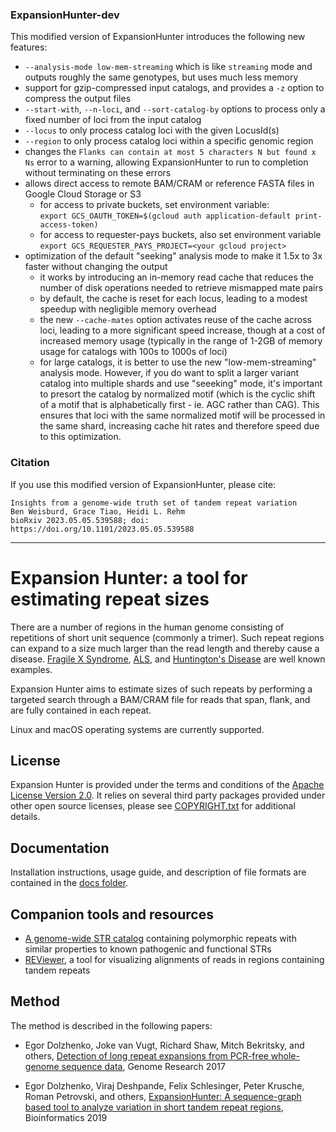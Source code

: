 ### ExpansionHunter-dev

This modified version of ExpansionHunter introduces the following new features:

- `--analysis-mode low-mem-streaming` which is like `streaming` mode and outputs roughly the same genotypes, but uses much less memory 
- support for gzip-compressed input catalogs, and provides a `-z` option to compress the output files
- `--start-with`, `--n-loci`, and `--sort-catalog-by` options to process only a fixed number of loci from the input catalog
- `--locus` to only process catalog loci with the given LocusId(s) 
- `--region` to only process catalog loci within a specific genomic region
- changes the `Flanks can contain at most 5 characters N but found x Ns` error to a warning, allowing ExpansionHunter to run to completion without terminating on these errors
- allows direct access to remote BAM/CRAM or reference FASTA files in Google Cloud Storage or S3
  - for access to private buckets, set environment variable:  
    `export GCS_OAUTH_TOKEN=$(gcloud auth application-default print-access-token)`
  - for access to requester-pays buckets, also set environment variable  
    `export GCS_REQUESTER_PAYS_PROJECT=<your gcloud project>`
- optimization of the default "seeking" analysis mode to make it 1.5x to 3x faster without changing the output
  - it works by introducing an in-memory read cache that reduces the number of disk operations needed to retrieve mismapped mate pairs
  - by default, the cache is reset for each locus, leading to a modest speedup with negligible memory overhead
  - the new `--cache-mates` option activates reuse of the cache across loci, leading to a more significant speed increase, though at a cost of increased memory usage (typically in the range of 1-2GB of memory usage for catalogs with 100s to 1000s of loci)
  - for large catalogs, it is better to use the new "low-mem-streaming" analysis mode. However, if you do want to split a larger variant catalog into multiple shards and use "seeeking" mode, it's important to presort the catalog by normalized motif (which is the cyclic shift of a motif that is alphabetically first - ie. AGC rather than CAG). This ensures that loci with the same normalized motif will be processed in the same shard, increasing cache hit rates and therefore speed due to this optimization.


### Citation
If you use this modified version of ExpansionHunter, please cite:
```
Insights from a genome-wide truth set of tandem repeat variation
Ben Weisburd, Grace Tiao, Heidi L. Rehm
bioRxiv 2023.05.05.539588; doi: https://doi.org/10.1101/2023.05.05.539588
```

---


# Expansion Hunter: a tool for estimating repeat sizes

There are a number of regions in the human genome consisting of repetitions of
short unit sequence (commonly a trimer). Such repeat regions can expand to a
size much larger than the read length and thereby cause a disease.
[Fragile X Syndrome](https://en.wikipedia.org/wiki/Fragile_X_syndrome),
[ALS](https://en.wikipedia.org/wiki/Amyotrophic_lateral_sclerosis), and
[Huntington's Disease](https://en.wikipedia.org/wiki/Huntington%27s_disease)
are well known examples.

Expansion Hunter aims to estimate sizes of such repeats by performing a targeted
search through a BAM/CRAM file for reads that span, flank, and are fully
contained in each repeat.

Linux and macOS operating systems are currently supported.

## License

Expansion Hunter is provided under the terms and conditions of the
[Apache License Version 2.0](LICENSE.txt). It relies on several third party
packages provided under other open source licenses, please see
[COPYRIGHT.txt](COPYRIGHT.txt) for additional details.

## Documentation

Installation instructions, usage guide, and description of file formats are
contained in the [docs folder](docs/01_Introduction.md).

## Companion tools and resources

- [A genome-wide STR catalog](https://github.com/Illumina/RepeatCatalogs)
  containing polymorphic repeats with similar properties to known pathogenic and
  functional STRs
- [REViewer](https://github.com/Illumina/REViewer), a tool for visualizing
  alignments of reads in regions containing tandem repeats

## Method

The method is described in the following papers:

- Egor Dolzhenko, Joke van Vugt, Richard Shaw, Mitch Bekritsky, and others,
  [Detection of long repeat expansions from PCR-free whole-genome sequence data](http://genome.cshlp.org/content/27/11/1895),
  Genome Research 2017

- Egor Dolzhenko, Viraj Deshpande, Felix Schlesinger, Peter Krusche, Roman Petrovski, and others,
[ExpansionHunter: A sequence-graph based tool to analyze variation in short tandem repeat regions](https://academic.oup.com/bioinformatics/article/doi/10.1093/bioinformatics/btz431/5499079),
Bioinformatics 2019

